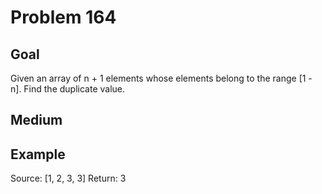 # Problem 164

## Goal

Given an array of n + 1 elements whose elements belong to the range [1 - n]. Find the duplicate value.

## Medium

## Example

Source: [1, 2, 3, 3]
Return: 3
